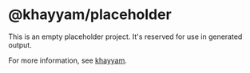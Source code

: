 # @khayyam/placeholder

This is an empty placeholder project. It's reserved for use in generated output.

For more information, see [khayyam](https://github.com/teintinu/khayyam).
